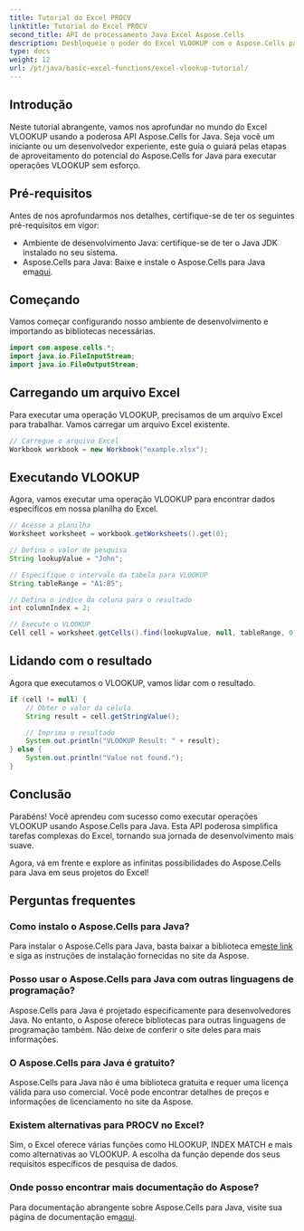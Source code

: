 ```yaml
---
title: Tutorial do Excel PROCV
linktitle: Tutorial do Excel PROCV
second_title: API de processamento Java Excel Aspose.Cells
description: Desbloqueie o poder do Excel VLOOKUP com o Aspose.Cells para Java - Seu guia definitivo para recuperação de dados sem esforço.
type: docs
weight: 12
url: /pt/java/basic-excel-functions/excel-vlookup-tutorial/
---
```


## Introdução

Neste tutorial abrangente, vamos nos aprofundar no mundo do Excel VLOOKUP usando a poderosa API Aspose.Cells for Java. Seja você um iniciante ou um desenvolvedor experiente, este guia o guiará pelas etapas de aproveitamento do potencial do Aspose.Cells for Java para executar operações VLOOKUP sem esforço.

## Pré-requisitos

Antes de nos aprofundarmos nos detalhes, certifique-se de ter os seguintes pré-requisitos em vigor:

- Ambiente de desenvolvimento Java: certifique-se de ter o Java JDK instalado no seu sistema.
-  Aspose.Cells para Java: Baixe e instale o Aspose.Cells para Java em[aqui](https://releases.aspose.com/cells/java/).

## Começando

Vamos começar configurando nosso ambiente de desenvolvimento e importando as bibliotecas necessárias.

```java
import com.aspose.cells.*;
import java.io.FileInputStream;
import java.io.FileOutputStream;
```

## Carregando um arquivo Excel

Para executar uma operação VLOOKUP, precisamos de um arquivo Excel para trabalhar. Vamos carregar um arquivo Excel existente.

```java
// Carregue o arquivo Excel
Workbook workbook = new Workbook("example.xlsx");
```

## Executando VLOOKUP

Agora, vamos executar uma operação VLOOKUP para encontrar dados específicos em nossa planilha do Excel.

```java
// Acesse a planilha
Worksheet worksheet = workbook.getWorksheets().get(0);

// Defina o valor de pesquisa
String lookupValue = "John";

// Especifique o intervalo da tabela para VLOOKUP
String tableRange = "A1:B5";

// Defina o índice da coluna para o resultado
int columnIndex = 2;

// Execute o VLOOKUP
Cell cell = worksheet.getCells().find(lookupValue, null, tableRange, 0, columnIndex);
```

## Lidando com o resultado

Agora que executamos o VLOOKUP, vamos lidar com o resultado.

```java
if (cell != null) {
    // Obter o valor da célula
    String result = cell.getStringValue();

    // Imprima o resultado
    System.out.println("VLOOKUP Result: " + result);
} else {
    System.out.println("Value not found.");
}
```

## Conclusão

Parabéns! Você aprendeu com sucesso como executar operações VLOOKUP usando Aspose.Cells para Java. Esta API poderosa simplifica tarefas complexas do Excel, tornando sua jornada de desenvolvimento mais suave.

Agora, vá em frente e explore as infinitas possibilidades do Aspose.Cells para Java em seus projetos do Excel!

## Perguntas frequentes

### Como instalo o Aspose.Cells para Java?

 Para instalar o Aspose.Cells para Java, basta baixar a biblioteca em[este link](https://releases.aspose.com/cells/java/) e siga as instruções de instalação fornecidas no site da Aspose.

### Posso usar o Aspose.Cells para Java com outras linguagens de programação?

Aspose.Cells para Java é projetado especificamente para desenvolvedores Java. No entanto, o Aspose oferece bibliotecas para outras linguagens de programação também. Não deixe de conferir o site deles para mais informações.

### O Aspose.Cells para Java é gratuito?

Aspose.Cells para Java não é uma biblioteca gratuita e requer uma licença válida para uso comercial. Você pode encontrar detalhes de preços e informações de licenciamento no site da Aspose.

### Existem alternativas para PROCV no Excel?

Sim, o Excel oferece várias funções como HLOOKUP, INDEX MATCH e mais como alternativas ao VLOOKUP. A escolha da função depende dos seus requisitos específicos de pesquisa de dados.

### Onde posso encontrar mais documentação do Aspose?

 Para documentação abrangente sobre Aspose.Cells para Java, visite sua página de documentação em[aqui](https://reference.aspose.com/cells/java/).